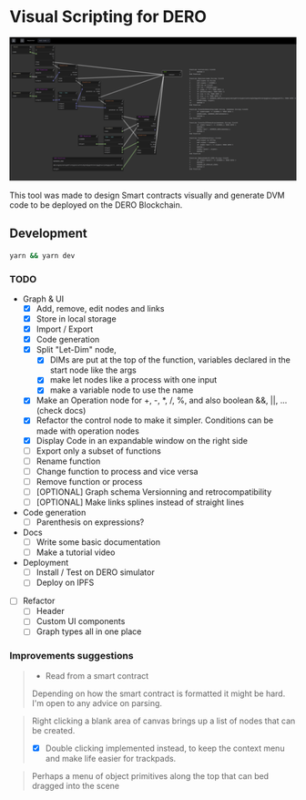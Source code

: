 # Visual Scripting for DERO

![](dero-vs-screen.png)

This tool was made to design Smart contracts visually and generate DVM code to be deployed on the DERO Blockchain.

## Development

```sh
yarn && yarn dev
```

### TODO
- Graph & UI
  - [x] Add, remove, edit nodes and links
  - [x] Store in local storage
  - [x] Import / Export
  - [x] Code generation
  - [x] Split "Let-Dim" node, 
    - [x] DIMs are put at the top of the function, variables declared in the start node like the args
    - [x] make let nodes like a process with one input 
    - [x] make a variable node to use the name
  - [x] Make an Operation node for +, -, *, /, %, and also boolean &&, ||, ... (check docs)
  - [x] Refactor the control node to make it simpler. Conditions can be made with operation nodes
  - [x] Display Code in an expandable window on the right side
  - [ ] Export only a subset of functions
  - [ ] Rename function
  - [ ] Change function to process and vice versa
  - [ ] Remove function or process
  - [ ] [OPTIONAL] Graph schema Versionning and retrocompatibility
  - [ ] [OPTIONAL] Make links splines instead of straight lines
- Code generation
  - [ ] Parenthesis on expressions?
- Docs
  - [ ] Write some basic documentation
  - [ ] Make a tutorial video
- Deployment
  - [ ] Install / Test on DERO simulator
  - [ ] Deploy on IPFS
- [ ] Refactor
  - [ ] Header
  - [ ] Custom UI components
  - [ ] Graph types all in one place

### Improvements suggestions
> - Read from a smart contract
>
>Depending on how the smart contract is formatted it might be hard. I'm open to any advice on parsing.

> Right clicking a blank area of canvas brings up a list of nodes that can be created.
>* [x] Double clicking implemented instead, to keep the context menu and make life easier for trackpads.

> Perhaps a menu of object primitives along the top that can bed dragged into the scene

